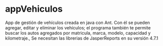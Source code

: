 # appVehiculos
App de gestión de vehículos creada en java con Ant. Con él se pueden agregar, editar y eliminar los vehículos; el programa también te permite buscar los autos agregados por matricula, marca, modelo, capacidad y kilometraje.,
Se necesitan las librerias de JasperReports en su versión 4.7.1
